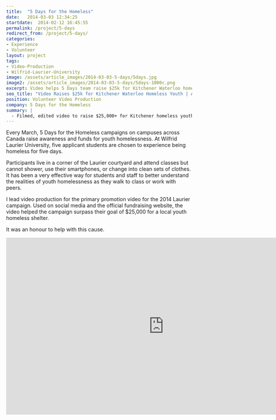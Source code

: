 ```yaml
---
title:  "5 Days for the Homeless"
date:   2014-03-03 12:34:25
startdate:  2014-02-12 16:45:55
permalink: /project/5-days
redirect_from: /project/5-days/
categories:
- Experience
- Volunteer
layout: project
tags:
- Video-Production
- Wilfrid-Laurier-University
image: /assets/article_images/2014-03-03-5-days/5days.jpg
image2: /assets/article_images/2014-03-03-5-days/5days-1000c.png
excerpt: Video helps 5 Days team raise $25k for Kitchener Waterloo homeless youth.
seo_title: "Video Raises $25k for Kitchener Waterloo Homeless Youth | Andrew Paradi"
position: Volunteer Video Production
company: 5 Days for the Homeless
summary: |
  - Filmed, edited video to raise $25,000+ for Kitchener homeless youth
---
```


Every March, 5 Days for the Homeless campaigns on campuses across Canada raise awareness and funds for youth homelessness. At Wilfrid Laurier University, five applicant students are chosen to experience being homeless for five days.

Participants live in a corner of the Laurier courtyard and attend classes but cannot shower, use their smartphones, or change into clean sets of clothes. It has been a very effective way for students and staff to better understand the realities of youth homelessness as they walk to class or work with peers.

I lead video production for the primary promotion video for the 2014 Laurier campaign. Used on social media and the official fundraising website, the video helped the campaign surpass their goal of $25,000 for a local youth homeless shelter.

It was an honour to help with this cause.

<iframe width="853" height="480" src="https://www.youtube-nocookie.com/embed/gOXp1YXf-yg?rel=0&amp;showinfo=0" frameborder="0" allowfullscreen></iframe>
